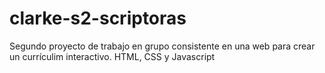 # clarke-s2-scriptoras

Segundo proyecto de trabajo en grupo consistente en una web para crear un currículim interactivo. HTML, CSS y Javascript
